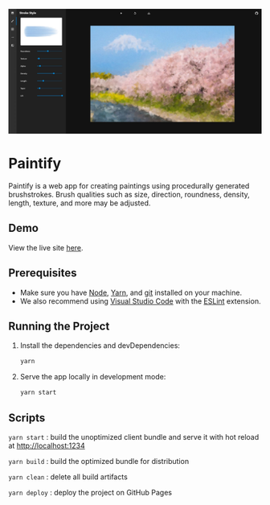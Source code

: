 ![screenshot](screenshot.jpg)
# Paintify

Paintify is a web app for creating paintings using procedurally generated brushstrokes. Brush qualities such as size, direction, roundness, density, length, texture, and more may be adjusted.

## Demo

View the live site [here](https://austinrsands.github.io/paintify/).

## Prerequisites

- Make sure you have [Node](https://nodejs.org/), [Yarn](https://yarnpkg.com/), and [git](https://git-scm.com/) installed on your machine.
- We also recommend using [Visual Studio Code](https://code.visualstudio.com/) with the [ESLint](https://marketplace.visualstudio.com/items?itemName=dbaeumer.vscode-eslint) extension.

## Running the Project

1. Install the dependencies and devDependencies:

   ```sh
   yarn
   ```

2. Serve the app locally in development mode:

   ```sh
   yarn start
   ```

## Scripts

`yarn start` : build the unoptimized client bundle and serve it with hot reload at <http://localhost:1234>

`yarn build` : build the optimized bundle for distribution

`yarn clean` : delete all build artifacts

`yarn deploy` : deploy the project on GitHub Pages
